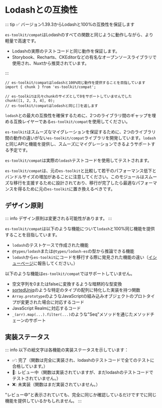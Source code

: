 # Lodashとの互換性

::: tip ✅ バージョン1.39.3からLodashと100%の互換性を保証します

`es-toolkit/compat`はLodashのすべての関数と同じように動作しながら、より軽量で高速です。

- Lodashの実際のテストコードと同じ動作を保証します。
- Storybook、Recharts、CKEditorなどの有名なオープンソースライブラリで使用され、Nuxtから推奨されています。

:::

```tsx
// es-toolkit/compatはlodashと100%同じ動作を提供することを目指しています
import { chunk } from 'es-toolkit/compat';

// es-toolkitは元々chunkのサイズとして0をサポートしていませんでした
chunk([1, 2, 3, 4], 0);
// es-toolkit/compatはlodashと同じ[]を返します
```

`lodash`との最大の互換性を確保するために、2つのライブラリ間のギャップを埋める互換レイヤーである`es-toolkit/compat`を使用してください。

`es-toolkit`はスムーズなマイグレーションを保証するために、2つのライブラリ間の動作の違いがない`es-toolkit/compat`ライブラリを開発しています。`lodash`と同じAPIと機能を提供し、スムーズにマイグレーションできるようサポートする予定です。

`es-toolkit/compat`は実際の`lodash`テストコードを使用してテストされます。

`es-toolkit/compat`は、元の`es-toolkit`と比較して若干のパフォーマンス低下とバンドルサイズの増加があることに注意してください。このモジュールはスムーズな移行を支援するために設計されており、移行が完了したら最適なパフォーマンスを得るために元の`es-toolkit`に置き換えるべきです。

## デザイン原則

::: info
デザイン原則は変更される可能性があります。
:::

`es-toolkit/compat`は以下のような機能について`lodash`と100%同じ機能を提供することを目指しています。

- `lodash`のテストケースで作成された機能
- `@types/lodash`または`@types/lodash-es`の型から推論できる機能
- `lodash`から`es-toolkit`にコードを移行する際に発見された機能の違い（[イシューページ](https://github.com/toss/es-toolkit/issues)に報告してください。）

以下のような機能は`es-toolkit/compat`ではサポートしていません。

- 空文字列を0またはfalseに変換するような暗黙的な型変換
- [sortedUniq](https://lodash.com/docs/4.17.15#sortedUniq)のような特定のタイプの配列に特化した実装を持つ関数
- `Array.prototype`のようなJavaScriptの組み込みオブジェクトのプロトタイプが変更された場合に対応するコード
- JavaScript Realmに対応するコード
- `_(arr).map(...).filter(...)`のような"Seq"メソッドを通じたメソッドチェーンのサポート

## 実装ステータス

::: info
以下の絵文字は各機能の実装ステータスを示しています：

- ✅: 完了（関数は完全に実装され、lodashのテストコードで全てのテストに合格しています。）
- 📝: レビュー中（関数は実装されていますが、まだlodashのテストコードでテストされていません。）
- ❌: 未実装（関数はまだ実装されていません。）

"レビュー中"と表示されていても、完全に同じか確認しているだけですでに同じ機能を提供しているかもしれません。
:::

<CompatibilityStatus lang="ja"/>
